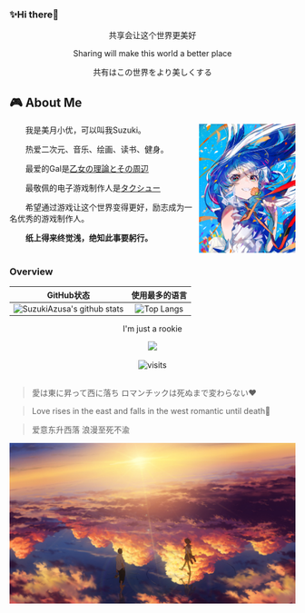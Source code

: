 ### ✨Hi there👋

<div id="title" align=center>
  <p>共享会让这个世界更美好</p>
  <p>Sharing will make this world a better place</p>
  <p>共有はこの世界をより美しくする</p>
</div>

## 🎮 About Me

<table>
  <tr>
    <img align="right" width="170" src="/img/1.png" />
     <p>&emsp;&emsp;我是美月小优，可以叫我Suzuki。</p>
     <p>&emsp;&emsp;热爱二次元、音乐、绘画、读书、健身。</p>
     <p>&emsp;&emsp;最爱的Gal是<a href='https://project-navel.com/otomeriron/'>乙女の理論とその周辺</a></p>
     <p>&emsp;&emsp;最敬佩的电子游戏制作人是<a href='https://zh.wikipedia.org/wiki/巧舟'>タクシュー</a></p>
     <p>&emsp;&emsp;希望通过游戏让这个世界变得更好，励志成为一名优秀的游戏制作人。</p>
     <p><strong>&emsp;&emsp;纸上得来终觉浅，绝知此事要躬行。</strong></p>
  </tr>
</table>

### Overview

<div id="title" align=center>

|                          GitHub状态                          |                        使用最多的语言                        |
| :----------------------------------------------------------: | :----------------------------------------------------------: |
| ![SuzukiAzusa's github stats](https://github-readme-stats.vercel.app/api?username=SuzukiAzusa&show_icons=true&theme=tokyonight&locale=cn) | ![Top Langs](https://github-readme-stats.vercel.app/api/top-langs/?username=SuzukiAzusa&&hide=tsql) |

<p>I'm just a rookie</p>

[![](https://img.shields.io/badge/番组-Bangumi-E24378)](https://bgm.tv/user/suzukiazusa)

![visits](https://count.getloli.com/get/@SuzukiAzusa?theme=rule15)

</div>

## 

<div>
  
  > 愛は東に昇って西に落ち ロマンチックは死ぬまで変わらない❤️
  
  > Love rises in the east and falls in the west romantic until death🌟
  
  > 爱意东升西落 浪漫至死不渝

  ![](/img/夕阳.jpg)
  
</div>




